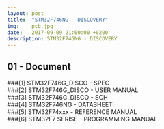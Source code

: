 ```yaml
---
layout: post
title:  "STM32F746NG - DISCOVERY"
img:    pcb.jpg
date:   2017-09-09 21:00:00 +0200
description: STM32F746NG - DISCOVERY
---
```


## 01 - Document<br>
  ###[1] STM32F746G_DISCO - SPEC<br>
  ###[2] STM32F746G_DISCO - USER MANUAL<br>
  ###[3] STM32F746G_DISCO - SCH<br>
  ###[4] STM32F746NG - DATASHEET<br>
  ###[5] STM32F74xxx - REFERENCE MANUAL<br>
  ###[6] STM32F7 SERISE - PROGRAMMING MANUAL<br>
